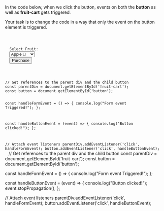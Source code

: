In the code below,
when we click the button,
events on both the **button**
as well as **fruit-cart**
gets triggered.

Your task is to change the code
in a way that only the event on
the button element is triggered.

<codeblock language="javascript" type="exercise" testMode="fixedInput" defaultCss="* {padding: 20px; border: 1px solid #ccc;} form {max-width: 300px; margin: 10px auto; font-family: Lato; border-radius: 10px; padding: 1rem; box-shadow: 0px 0px 4px; background-color: snow; font-size: 1.2rem; } form * { margin: 0.5rem; } button , input[type=`button`] { padding: 0.2rem 1rem; font-size: 1.1rem; font-weight: 700; margin: 1rem 0; }">
<code>
<panel language="html">
<form id="fruit-cart">
  <label>Select Fruit:</label>
  <select>
    <option value="apple">Apple 🍎</option>
    <option value="orange">Orange 🍊</option>
    <option value="mango">Mango 🥭</option>
    <option value="banana">Banana 🍌</option>
  </select>
  <button id="button" type="button">Purchase</button>
</form>
</panel>
<panel language="javascript">
// Get references to the parent div and the child button
const parentDiv = document.getElementById('fruit-cart');
const button = document.getElementById('button');

const handleFormEvent = () => {
  console.log("Form event Triggered!");
};

const handleButtonEvent = (event) => {
  console.log("Button clicked!");
};

// Attach event listeners
parentDiv.addEventListener('click', handleFormEvent);
button.addEventListener('click', handleButtonEvent);
</panel>
</code>
<solution>
// Get references to the parent div and the child button
const parentDiv = document.getElementById('fruit-cart');
const button = document.getElementById('button');

const handleFormEvent = () => {
  console.log("Form event Triggered!");
};

const handleButtonEvent = (event) => {
  console.log("Button clicked!");
  event.stopPropagation();
};

// Attach event listeners
parentDiv.addEventListener('click', handleFormEvent);
button.addEventListener('click', handleButtonEvent);
</solution>
</codeblock>
